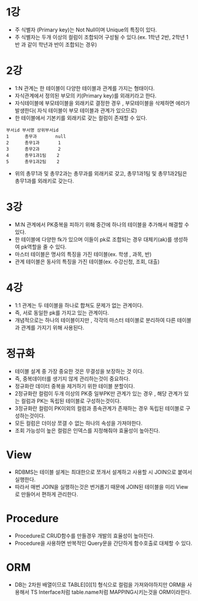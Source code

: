 # **1강**

- 주 식별자 (Primary key)는 Not Null이며 Unique의 특징이 있다.
- 주 식별자는 두개 이상의 컬럼이 조합되어 구성될 수 있다.(ex. 1학년 2반, 2학년 1반 과 같이 학년과 반이 조합되는 경우)

# **2강**

- 1:N 관계는 한 테이블이 다양한 테이블과 관계를 가지는 형태이다.
- 자식관계에서 정의된 부모의 키(Primary key)를 외래키라고 한다.
- 자식테이블에 부모테이블을 외래키로 결정한 경우 , 부모테이블을 삭제하면 에러가 발생한다( 자식 테이블이 부모 테이블과 관계가 있으므로)
- 한 테이블에서 기본키를 외래키로 갖는 컬럼이 존재할 수 있다.

```
부서id 부서명 상위부서id
1      총무과       null
2      총무1과       1
3      총무2과       2
4      총무1과1팀    2
5      총무1과2팀    2
```

- 위의 총무1과 및 총무2과는 총무과를 외래키로 갖고, 총무1과1팀 및 총무1과2팀은 총무1과를 외래키로 갖는다.

# **3강**

- M:N 관계에서 PK중복을 피하기 위해 중간에 하나의 테이블을 추가해서 해결할 수 있다.
- 한 테이블에 다양한 fk가 있으며 이들이 pk로 조합되는 경우 대체키(ak)를 생성하여 pk역할을 줄 수 있다.
- 마스터 테이블은 명사의 특징을 가진 테이블(ex. 학생 , 과목, 반)
- 관계 테이블은 동사의 특징을 가진 테이블(ex. 수강신청, 조회, 대출)

# **4강**

- 1:1 관계는 두 테이블을 하나로 합쳐도 문제가 없는 관계이다.
- 즉, 서로 동일한 pk를 가지고 있는 관계이다.
- 개념적으로는 하나의 테이블이지만 , 각각의 마스터 테이블로 분리하여 다른 테이블과 관계를 가지기 위해 사용된다.

# **정규화**

- 테이블 설계 중 가장 중요한 것은 무결성을 보장하는 것 이다.
- 즉, 중복데이터를 생기지 않게 관리하는것이 중요하다.
- 정규화란 데이터 중복을 제거하기 위한 테이블 분할이다.
- 2정규화란 컬럼이 두개 이상의 PK중 일부PK만 관계가 있는 경우 , 해당 관계가 있는 컬럼과 PK는 독립된 테이블로 구성하는것이다.
- 3정규화란 컬럼이 PK이외의 컬럼과 종속관계가 존재하는 경우 독립된 테이블로 구성하는것이다.
- 모든 컬럼은 더이상 쪼갤 수 없는 하나의 속성을 가져야한다.
- 조회 가능성이 높은 컬럼은 인덱스를 지정해줘야 효율성이 높아진다.

# **View**

- RDBMS는 테이블 설계는 최대한으로 쪼개서 설계하고 사용할 시 JOIN으로 붙여서 실행한다.
- 따라서 매번 JOIN을 실행하는것은 번거롭기 때문에 JOIN된 테이블을 미리 View로 만들어서 편하게 관리한다.

# **Procedure**

- Procedure로 CRUD함수를 만들경우 개발의 효율성이 높아진다.
- Procedure을 사용하면 반복적인 Query문을 간단하게 함수호출로 대체할 수 있다.

# **ORM**

- DB는 2차원 배열이므로 TABLE[0][1] 형식으로 컬럼을 가져와야하지만 ORM을 사용해서 TS Interface처럼 table.name처럼 MAPPING시키는것을 ORM이라한다.
